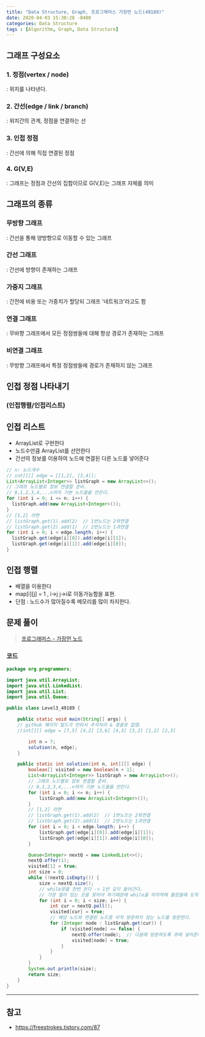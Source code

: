 ```yaml
---
title: "Data Structure, Graph, 프로그래머스 가장먼 노드(49189)"
date: 2020-04-03 15:30:28 -0400
categories: Data Structure
tags : [Algorithm, Graph, Data Structure]
---
```


## 그래프 구성요소
### 1. 정점(vertex / node)
: 위치를 나타낸다.
### 2. 간선(edge / link / branch)
: 위치간의 관계, 정점을 연결하는 선
### 3. 인접 정점
: 간선에 의해 직접 연결된 정점
### 4. G(V,E)
: 그래프는 정점과 간선의 집합이므로 G(V,E)는 그래프 자체를 의미

## 그래프의 종류
### 무방향 그래프
: 간선을 통해 양방향으로 이동할 수 있는 그래프
### 간선 그래프
: 간선에 방향이 존재하는 그래프
### 가중지 그래프
: 간전에 비용 또는 가중치가 할당되 그래프 '네트워크'라고도 함
### 연결 그래프
: 무바향 그래프에서 모든 정점쌍들에 대해 항상 경로가 존재하는 그래프
### 비연결 그래프
: 무방향 그래프에서 특정 정점쌍들에 경로가 존재하지 않는 그래프

## 인접 정점 나타내기
### (인접행렬/인접리스트)

## 인접 리스트
- ArrayList로 구현한다
- 노드수만큼 ArrayList를 선언한다
- 간선의 정보를 이용하여 노드에 연결된 다른 노드를 넣어준다

```java
// n: 노드개수
// int[][] edge = [[1,2], [3,4]];
List<ArrayList<Integer>> listGraph = new ArrayList<>();
// 그래프 노드별로 정보 연결할 준비.
// 0,1,2,3,4,...n까지 기본 노드들을 만든다.
for (int i = 0; i <= n; i++) {
  listGraph.add(new ArrayList<Integer>());
}
// [1,2] 라면
// listGraph.get(1).add(2)	// 1번노드는 2와연결
// listGraph.get(2).add(1)	// 2번노드는 1과연결
for (int i = 0; i < edge.length; i++) {
  listGraph.get(edge[i][0]).add(edge[i][1]);
  listGraph.get(edge[i][1]).add(edge[i][0]);
}
```

## 인접 행렬
- 배열을 이용한다
- map[i][j] = 1 , i->j j->i로 이동가능함을 표현.
- 단점 : 노드수가 많아질수록 메모리를 많이 차지한다.


## 문제 풀이
>[프로그래머스 - 가장먼 노드](https://programmers.co.kr/learn/courses/30/lessons/49189)

### 코드
```java
package org.programmers;

import java.util.ArrayList;
import java.util.LinkedList;
import java.util.List;
import java.util.Queue;

public class Level3_49189 {

	public static void main(String[] args) {
    // github 페이지 빌드가 안되서 주석처리 & 중괄호 없앰.
    //int[][] edge = [7,5] [4,2] [3,6] [4,3] [3,2] [1,2] [2,3]

		int n = 7;
		solution(n, edge);
	}

	public static int solution(int n, int[][] edge) {
		boolean[] visited = new boolean[n + 1];
		List<ArrayList<Integer>> listGraph = new ArrayList<>();
		// 그래프 노드별로 정보 연결할 준비.
		// 0,1,2,3,4,...n까지 기본 노드들을 만든다.
		for (int i = 0; i <= n; i++) {
			listGraph.add(new ArrayList<Integer>());
		}
		// [1,2] 라면
		// listGraph.get(1).add(2)	// 1번노드는 2와연결
		// listGraph.get(2).add(1)	// 2번노드는 1과연결
		for (int i = 0; i < edge.length; i++) {
			listGraph.get(edge[i][0]).add(edge[i][1]);
			listGraph.get(edge[i][1]).add(edge[i][0]);
		}

		Queue<Integer> nextQ = new LinkedList<>();
		nextQ.offer(1);
		visited[1] = true;
		int size = 0;
		while (!nextQ.isEmpty()) {
			size = nextQ.size();
			// while문을 한번 돈다 -> 1번 깊이 들어간다.
			// 가장 멀리 있는 곳을 찾아야 하기때문에 while을 마지막에 돌았을때 도착하는 노드들의 개수 = size를 구하면된다.
			for (int i = 0; i < size; i++) {
				int cur = nextQ.poll();
				visited[cur] = true;
				// 해당 노드와 연결된 노드중 아직 방문하지 않는 노드를 방문한다.
				for (Integer node : listGraph.get(cur)) {
					if (visited[node] == false) {
						nextQ.offer(node);	// 다음에 방분하도록 큐에 넣어준다.
						visited[node] = true;
					}
				}
			}
		}
		System.out.println(size);
		return size;
	}
}

```

---
## 참고
- <https://freestrokes.tistory.com/87>
